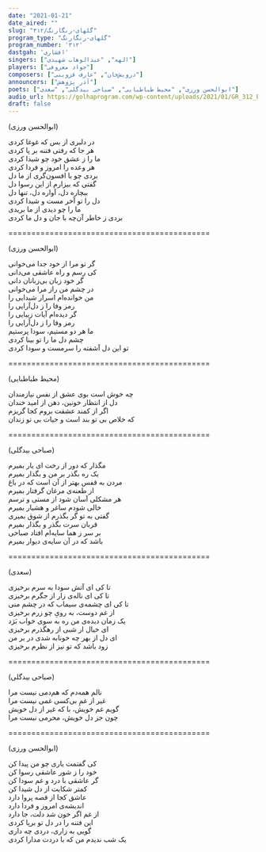 ```yaml
---
date: "2021-01-21"
date_aired: ""
slug: "گلهای-رنگارنگ/۳۱۲"
program_type: "گلهای-رنگارنگ"
program_number: '۳۱۲'
dastgah: 'افشاری'
singers: ["الهه", "عبدالوهاب شهیدی"]
players: ["جواد معروفی"]
composers: ["درویش‌خان", "عارف قزوینی"]
announcers: ["آذر پژوهش"]
poets: ["ابوالحسن ورزی", "محیط طباطبایی", "صباحی بیدگلی", "سعدی"]
audio_url: https://golhaprogram.com/wp-content/uploads/2021/01/GR_312_Elaheh_Shahidi.mp3
draft: false
---
```


(ابوالحسن ورزی)  

در دلبری از بس که غوغا کردی  
هر جا که رفتی فتنه بر پا کردی  
ما را ز عشق خود چو شیدا کردی  
هر وعده را امروز و فردا کردی  
بردی چو با افسون‌گری از ما دل  
گفتی که بیزارم از این رسوا دل  
بیچاره دل، آواره دل، تنها دل  
دل را تو آخر مست و شیدا کردی  
ما را چو دیدی از ما بریدی  
بردی ز خاطر آن‌چه با جان و دل ما کردی  

============================================  

(ابوالحسن ورزی)  

گر تو مرا از خود جدا می‌خوانی  
کی رسم و راه عاشقی می‌دانی  
گر خود زبان بی‌زبانان دانی  
در چشم من راز مرا می‌خوانی  
من خوانده‌ام اسرار شیدایی را  
رمز وفا را ز دل‌آرایی را  
گر دیده‌ام آیات زیبایی را  
رمز وفا را ز دل‌آرایی را  
ما هر دو مستیم، سودا پرستیم  
چشم دل ما را تو بینا کردی  
تو این دل آشفته را سرمست و سودا کردی  

============================================  

(محیط طباطبایی)  

چه خوش است بوی عشق از نفس نیازمندان  
دل از انتظار خونین، دهن از امید خندان  
اگر از کمند عشقت بروم کجا گریزم  
که خلاص بی تو بند است و حیات بی تو زندان  

============================================  

(صباحی بیدگلی)  

مگذار که دور از رخت ای یار بمیرم  
یک ره بگذر بر من و بگذار بمیرم  
مردن به قفس بهتر از آن است که در باغ  
از طعنه‌ی مرغان گرفتار بمیرم  
هر مشکلی آسان شود از مستی و ترسم  
خالی شودم ساغر و هشیار بمیرم  
گفتی به تو گر بگذرم از شوق بمیری  
قربان سرت بگذر و بگذار بمیرم  
بر سر ز هما سایه‌ام افتاد صباحی  
باشد که در آن سایه‌ی دیوار بمیرم  

============================================  

(سعدی)  

تا کی ای آتش سودا به سرم برخیزی  
تا کی ای ناله‌ی زار از جگرم برخیزی  
تا کی ای چشمه‌ی سیماب که در چشم منی  
از غم دوست، به رویِ چو زرم برخیزی  
یک زمان دیده‌ی من ره به سوی خواب بَرَد  
ای خیال ار شبی از رهگذرم برخیزی  
ای دل از بهر چه خونابه شدی در بر من  
زود باشد که تو نیز از نظرم برخیزی  

============================================  

(صباحی بیدگلی)  

نالم همه‌دم که هم‌دمی نیست مرا  
غیر از غمِ بی‌کسی غمی نیست مرا  
گویم غم خویش، با که غیر از دل خویش  
چون جز دل خویش، محرمی نیست مرا  

============================================  

(ابوالحسن ورزی)  

کی گفتمت یاری چو من پیدا کن  
خود را ز شور عاشقی رسوا کن  
گر عاشقی با درد و غم سودا کن  
کمتر شکایت از دل شیدا کن  
عاشق کجا از قصه پروا دارد  
اندیشه‌ی امروز و فردا دارد  
از غم اگر خون شد دلت، جا دارد  
این فتنه را در دل تو برپا كردی  
گویی به زاری، دردی چه داری  
یک شب ندیدم من که با دردت مدارا کردی  
